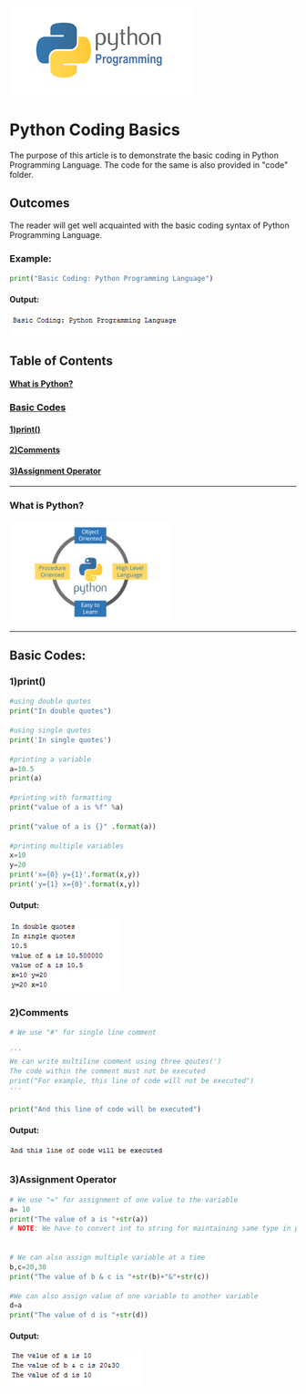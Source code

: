 ![python](/images/pythonprogramming.png)
# Python Coding Basics
The purpose of this article is to demonstrate the basic coding in Python Programming Language. The code for the same is also provided in "code" folder.
## Outcomes
The reader will get well acquainted with the basic coding syntax of Python Programming Language.
### Example:
```python
print("Basic Coding: Python Programming Language")
```
#### Output:
![python](/images/print.PNG)

## Table of Contents
#### [What is Python?](https://github.com/jimitshah77/Python-Basics/blob/master/README.md#what-is-python-1)
### [Basic Codes](https://github.com/jimitshah77/Python-Basics/blob/master/README.md#basic-codes-1)
#### [1)print()](https://github.com/jimitshah77/Python-Basics/blob/master/README.md#1print-1)
#### [2)Comments](https://github.com/jimitshah77/Python-Basics/blob/master/README.md#2comments-1)
#### [3)Assignment Operator](https://github.com/jimitshah77/Python-Basics/blob/master/README.md#3assignment-operator-1)


---

### What is Python?
![python](images/python3.png)

***

## Basic Codes:

### 1)print()
```python
#using double quotes
print("In double quotes")

#using single quotes
print('In single quotes')

#printing a variable
a=10.5
print(a)

#printing with formatting
print("value of a is %f" %a)

print("value of a is {}" .format(a))

#printing multiple variables
x=10
y=20
print('x={0} y={1}'.format(x,y))
print('y={1} x={0}'.format(x,y))


```
#### Output:
![python](/images/print1.PNG)

### 2)Comments
```python
# We use "#" for single line comment

'''
We can write multiline comment using three qoutes(')
The code within the comment must not be executed
print("For example, this line of code will not be executed")
'''

print("And this line of code will be executed")

```
#### Output:
![python](/images/comments.PNG)

### 3)Assignment Operator
```python
# We use "=" for assignment of one value to the variable
a= 10
print("The value of a is "+str(a))
# NOTE: We have to convert int to string for maintaining same type in print statement


# We can also assign multiple variable at a time
b,c=20,30
print("The value of b & c is "+str(b)+"&"+str(c))

#We can also assign value of one variable to another variable
d=a
print("The value of d is "+str(d))
```
#### Output:
![python](/images/assignment_operator.PNG)


